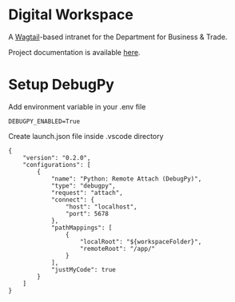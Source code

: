 # Digital Workspace

A [Wagtail](https://www.wagtail.io)-based intranet for the Department for Business & Trade.

Project documentation is available [here](https://uktrade.github.io/digital-workspace-v2/).

# Setup DebugPy

Add environment variable in your .env file

    DEBUGPY_ENABLED=True

Create launch.json file inside .vscode directory

    {
        "version": "0.2.0",
        "configurations": [
            {
                "name": "Python: Remote Attach (DebugPy)",
                "type": "debugpy",
                "request": "attach",
                "connect": {
                    "host": "localhost",
                    "port": 5678
                },
                "pathMappings": [
                    {
                        "localRoot": "${workspaceFolder}",
                        "remoteRoot": "/app/"
                    }
                ],
                "justMyCode": true
            }
        ]
    }
